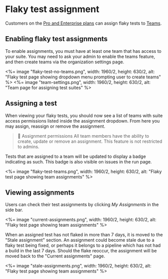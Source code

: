 # Flaky test assignment

Customers on the [Pro and Enterprise plans](https://buildkite.com/pricing) can assign flaky tests to [Teams](/docs/team_management/permissions).

## Enabling flaky test assignments

To enable assignments, you must have at least one team that has access to your suite. You may need to ask your admin to enable the teams feature, and then create teams via the organization settings page.

<%= image "flaky-test-no-teams.png", width: 1960/2, height: 630/2, alt: "Flaky test page showing dropdown menu prompting user to create teams" %>
<%= image "team-settings.png", width: 1960/2, height: 630/2, alt: "Team page for assigning test suites" %>

## Assigning a test

When viewing your flaky tests, you should now see a list of teams with suite access permissions listed inside the assignment dropdown. From here you may assign, reassign or remove the assignment.

>🚧 Assignment permissions
> All team members have the ability to create, update or remove an assignment. This feature is not restricted to admins.

Tests that are assigned to a team will be updated to display a badge indicating as such. This badge is also visible on issues in the run page.

<%= image "flaky-test-teams.png", width: 1960/2, height: 630/2, alt: "Flaky test page showing team assignments" %>

## Viewing assignments

Users can check their test assignments by clicking _My Assignments_ in the side bar.

<%= image "current-assignments.png", width: 1960/2, height: 630/2, alt: "Flaky test page showing team assignments" %>

When an assigned test has not flaked in more than 7 days, it is moved to the "Stale assignment" section. An assignment could become stale due to a flaky test being fixed, or perhaps it belongs to a pipeline which has not had a build in the last 7 days. Should the flake reoccur, the assignment will be moved back to the "Current assignments" page.

<%= image "stale-assignments.png", width: 1960/2, height: 630/2, alt: "Flaky test page showing team assignments" %>

